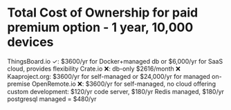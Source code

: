 # Total Cost of Ownership for paid premium option - 1 year, 10,000 devices

ThingsBoard.io ✓: $3600/yr for Docker+managed db or $6,000/yr for SaaS cloud, provides flexibility
Crate.io ❌: db-only $2616/month ❌
Kaaproject.org: $3600/yr for self-managed or $24,000/yr for managed on-premise
OpenRemote.io ❌: $3600/yr for self-managed, no cloud offering
custom development: $120/yr code server, $180/yr Redis managed, $180/yr postgresql managed = $480/yr
